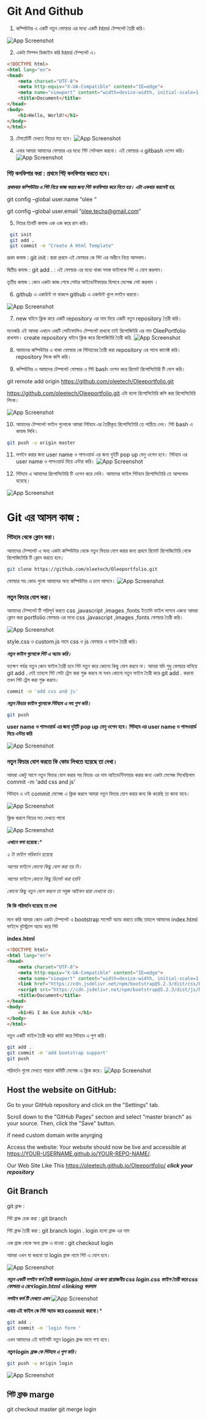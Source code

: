 
# Git And Github 

1. কম্পিউটার এ একটি নতুন ফোল্ডার এর মধ্যে একটি html টেম্পলেট তৈরী করি। 

![App Screenshot](https://i.postimg.cc/5NBVWqZs/git1.png)


2. একটা সিম্পল ডিজাইন করি html টেম্পলেট  এ।  
```html
<!DOCTYPE html>
<html lang="en">
<head>
    <meta charset="UTF-8">
    <meta http-equiv="X-UA-Compatible" content="IE=edge">
    <meta name="viewport" content="width=device-width, initial-scale=1.0">
    <title>Document</title>
</head>
<body>
    <h1>Hello, World!</h1>   
</body>
</html>
```
3. টেমপ্লেটটি দেখতে নিচের মত হবে। 
![App Screenshot](https://i.postimg.cc/Hx9wCN9p/git2.png)

4. এবার আমরা আমাদের ফোল্ডার এর মধ্যে গিট সেটআপ করবো। এই ফোল্ডার এ gitbash ওপেন করি। 
![App Screenshot](https://i.postimg.cc/kgZ3x18X/git3.png)

### গিট্ কনফিগার করা : প্রথমে গিট্ কনফিগার করতে হবে।
***প্রথমবার কম্পিউটার এ গিট নিয়ে কাজ করার জন্য গিট কনফিগার করে নিতে হয়।  এটা একবার করলেই হয়.***

git config –global user.name “olee “

git config –global user.email “olee.techs@gmail.com”

5. নিচের তিনটি কমান্ড এক এক করে রান করি। 
```bash
 git init
 git add .
 git commit -m "Create A Html Template"
 ```
 প্রথম কমান্ড : git init  : দ্বারা প্রথমে এই ফোল্ডার কে গিট এর অধীনে নিয়ে আসলাম। 

দ্বিতীয় কমান্ড : git add . : এই ফোল্ডার এর মধ্যে থাকা সমস্ত ফাইলকে গিট এ যোগ করলাম। 

তৃতীয় কমান্ড : কোন একটা কাজ শেষে সেটার আইডেন্টিফায়ার হিসাবে মেসেজ  সেট করলাম । 

6. github এ একাউন্ট না থাকলে github এ  একাউন্ট খুলে লগইন করবো। 


![App Screenshot](https://i.postimg.cc/XJgyGyh3/git4.png)

7. new বাটনে ক্লিক করে একটি repository এর নাম দিয়ে একটি নতুন repository  তৈরী করি। 

মনেকরি এই আমরা এখানে একটি পোর্টফোলিও টেম্পলেট রাখবো তাই রিপোজিটরি এর নাম OleePortfolio রাখলাম। 
create repository বাটনে ক্লিক করে রিপোজিটরি  তৈরী করি.
![App Screenshot](https://i.postimg.cc/GpwQvGMs/git5.png)

8. আমাদের কম্পিউটার এ থাকা ফোল্ডার কে গিটহাবের তৈরী করা repository এর সাথে কানেক্ট করি। 
repository  লিংক কপি করি। 

9. কম্পিউটার এ আমাদের টেম্পলেট ফোল্ডার এ গিট bash ওপেন করে রিমোট রিপোসিটোরি টি যোগ করি। 

git remote add origin https://github.com/oleetech/Oleeportfolio.git

https://github.com/oleetech/Oleeportfolio.git এটা হলো রিপোসিটোরি কপি করা রিপোসিটোরি  লিংক। 

![App Screenshot](https://i.postimg.cc/BbP97RFv/git6.png)


10. আমাদের টেম্পলেট ফাইল গুলোকে আমরা গিটহাব এর তৈরীকৃত রিপোসিটোরি তে পাঠিয়ে দেব। গিট bash এ কমান্ড লিখি। 

```bash
git push -u origin master
```

11. লগইন করার জন্য user name ও পাসওয়ার্ড এর জন্য দুইটি pop up মেনু ওপেন হবে।  গিটহাব এর user name ও পাসওয়ার্ড দিয়ে এন্টার করি। 
![App Screenshot](https://i.postimg.cc/J4nVFDbF/git7.png)


12. গিটহাব এ আমাদের রিপোসিটোরি টি ওপেন করে দেখি। আমাদের ফাইল গিটহাব রিপোসিটোরি তে আপলোড হয়েছে।  

![App Screenshot](https://i.postimg.cc/fL9jyKnP/git8.png)

# Git এর আসল কাজ :
### গিটহাব থেকে ক্লোন করা। 


আমাদের টেম্পলেট এ অন্য একটা কম্পিউটার থেকে নতুন ফিচার যোগ করার জন্য প্রথমে রিমোট রিপোজিটোরি থেকে রিপোজিটোরি টি ক্লোন করতে হবে। 

```bash
git clone https://github.com/oleetech/Oleeportfolio.git
```

ফোল্ডার সহ কোড গুলো আমাদের অন্য কম্পিউটার এ চলে আসবে। 
![App Screenshot](https://i.postimg.cc/hvQqvhKs/git9.png)

### নতুন ফিচার যোগ করা। 
আমাদের টেম্পলেট টি পরিপূর্ন করতে css ,javascript ,images ,fonts  ইত্যাদি ফাইল লাগবে এজন্য আমরা  ক্লোন করা portfolio ফোল্ডার এর মধ্যে css ,javascript ,images ,fonts ফোল্ডার তৈরী করি। 


![App Screenshot](https://i.postimg.cc/y8cc9Tf4/git10png.png)


style.css  ও custom.js নামে css ও js ফোল্ডার এ ফাইল তৈরী করি।  

***নতুন ফাইল গুলোকে গিট এ অ্যাড করি।*** 

যতক্ষণ পর্যন্ত নতুন কোন ফাইল তৈরী হবে গিট নতুন করে কোনো কিছু যোগ করবে না।  আমরা যদি শুধু ফোল্ডার বানিয়ে git add . দেই তাহলে গিট সেটা ট্রেস করা শুরু করবে না যখন কোনো নতুন ফাইল তৈরী করে git add .  করবো তখন গিট ট্রেস করা শুরু করবে। 

```bash
commit -m 'add css and js'
```

***নতুন ফিচার ফাইল গুলোকে  গিটহাব এ সহ পুশ করি।***
```bash
git push
```
**user name ও পাসওয়ার্ড এর জন্য দুইটি pop up মেনু ওপেন হবে।  গিটহাব এর user name ও পাসওয়ার্ড দিয়ে এন্টার করি**

![App Screenshot](https://i.postimg.cc/fbtBSd66/git11png.png)

 ### নতুন ফিচার যোগ করতে কি কোড লিখতে হয়েছে তা দেখা। 

 আমরা একটু আগে নতুন ফিচার যোগ করার পর ফিচার এর নাম আইডেন্টিফায়ার করার জন্য একটা মেসেজ লিখেছিলাম 
 commit -m 'add css and js'

গিটহাব এ ওই commit মেসেজ এ ক্লিক করলে আমরা নতুন ফিচার যোগ করার জন্য কি করেছি তা জানা যাবে। 


![App Screenshot](https://i.postimg.cc/bYCDW5G9/git12png.png)

ক্লিক করলে নিচের মত দেখতে পাবো 


![App Screenshot](https://i.postimg.cc/d18MdpbP/git13png.png)



***এখানে বলা হয়েছে :****

*২ টা ফাইল পরিবর্তন হয়েছে*

*আগের ফাইলে কোনো কিছু যোগ করা হয় নি।* 

*আগের ফাইলে কোনো কিছু ডিলেট করা হয়নি*

*কোনো কিছু নতুন যোগ করলে তা সবুজ আইকন দ্বারা দেখানো হয়।*

#### কি কি পরিবর্তন হয়েছে তা দেখা 
মনে করি আমরা কোন একটা টেম্পলেট এ bootstrap সাপোর্ট অ্যাড করতে চাচ্ছি তাহলে আমাদের index.html  ফাইলে বুটস্ট্র্যাপ অ্যাড করে গিট 

**index.html**
```html
<!DOCTYPE html>
<html lang="en">
<head>
    <meta charset="UTF-8">
    <meta http-equiv="X-UA-Compatible" content="IE=edge">
    <meta name="viewport" content="width=device-width, initial-scale=1.0">
    <link href="https://cdn.jsdelivr.net/npm/bootstrap@5.2.3/dist/css/bootstrap.min.css" rel="stylesheet">
    <script src="https://cdn.jsdelivr.net/npm/bootstrap@5.2.3/dist/js/bootstrap.bundle.min.js"></script>
    <title>Document</title>
</head>
<body>
    <h1>Hi I Am Gsm Ashik </h1>   
</body>
</html>
```

 নতুন একটি ফাইল তৈরী করে কমিট করে গিটহাব এ পুশ করি। 
```bash
git add .
git commit -m 'add bootstrap support'
git push
```

পরিবর্তন গুলো দেখতে পারবো কমিটি মেসেজ এ ক্লিক করে। 
![App Screenshot](https://i.postimg.cc/tJHWBSBH/git14png.png)


## Host the website on GitHub:


Go to your GitHub repository and click on the "Settings" tab. 

Scroll down to the "GitHub Pages" section and select "master branch" as your source. Then, click the "Save" button.

if need custom domain write anyrging 

Access the website:
Your website should now be live and accessible at https://YOUR-USERNAME.github.io/YOUR-REPO-NAME/.

Our Web Site Like This 
https://oleetech.github.io/Oleeportfolio/
***click your repository***

## Git Branch

git ব্রাঞ্চ : 

গিট ব্রাঞ্চ চেক করা : git branch 

গিট ব্রাঞ্চ তৈরী করা : git branch login . login হলো ব্রাঞ্চ এর নাম 

এক ব্রাঞ্চ  থেকে  অন্য ব্রাঞ্চ  এ যাওয়া : git checkout login

আমরা এখন যা করবো তা login ব্রাঞ্চ নামে গিট এ যোগ হবে। 

![App Screenshot](https://i.postimg.cc/nhjQhFDL/git.png)

***নতুন একটি লগইন ফর্ম তৈরী করলাম login.html এর জন্য প্রয়োজনীয় css  login.css ফাইল তৈরী করে css ফোল্ডার এ রেখে login.html  এ linking করলাম*** 

***লগইন ফর্ম টি দেখতে এমন*** 
![App Screenshot](https://i.postimg.cc/xT1VVqbW/login.png)

**এবার এই ফাইল কে  গিট অ্যাড করে commit করবো।***

```bash
git add .
git commit -m 'login form '
```
এখন আমাদের এই ফাইলটি নতুন login ব্রাঞ্চ নামে গণ্য হবে। 

***নতুন login ব্রাঞ্চ কে গিটহাব এ পুশ করি।*** 
```bash
git push -u origin login
```

![App Screenshot](https://i.postimg.cc/NftJ305R/git-branch.png)

## গিট ব্রাঞ্চ marge  

git checkout master
git merge login








